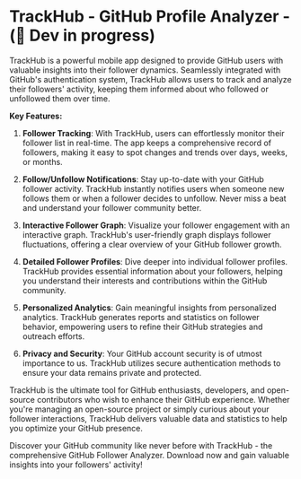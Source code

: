 # TrackHub - GitHub Profile Analyzer - (🚧 Dev in progress) 
TrackHub is a powerful mobile app designed to provide GitHub users with valuable insights into their follower dynamics. Seamlessly integrated with GitHub's authentication system, TrackHub allows users to track and analyze their followers' activity, keeping them informed about who followed or unfollowed them over time.

**Key Features:**

1. **Follower Tracking**: With TrackHub, users can effortlessly monitor their follower list in real-time. The app keeps a comprehensive record of followers, making it easy to spot changes and trends over days, weeks, or months.

2. **Follow/Unfollow Notifications**: Stay up-to-date with your GitHub follower activity. TrackHub instantly notifies users when someone new follows them or when a follower decides to unfollow. Never miss a beat and understand your follower community better.

3. **Interactive Follower Graph**: Visualize your follower engagement with an interactive graph. TrackHub's user-friendly graph displays follower fluctuations, offering a clear overview of your GitHub follower growth.

4. **Detailed Follower Profiles**: Dive deeper into individual follower profiles. TrackHub provides essential information about your followers, helping you understand their interests and contributions within the GitHub community.

5. **Personalized Analytics**: Gain meaningful insights from personalized analytics. TrackHub generates reports and statistics on follower behavior, empowering users to refine their GitHub strategies and outreach efforts.

6. **Privacy and Security**: Your GitHub account security is of utmost importance to us. TrackHub utilizes secure authentication methods to ensure your data remains private and protected.

TrackHub is the ultimate tool for GitHub enthusiasts, developers, and open-source contributors who wish to enhance their GitHub experience. Whether you're managing an open-source project or simply curious about your follower interactions, TrackHub delivers valuable data and statistics to help you optimize your GitHub presence.

Discover your GitHub community like never before with TrackHub - the comprehensive GitHub Follower Analyzer. Download now and gain valuable insights into your followers' activity!

